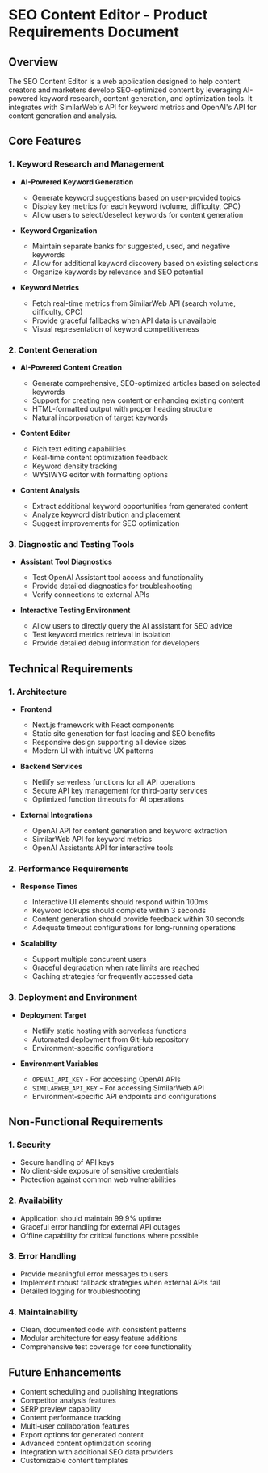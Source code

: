 # SEO Content Editor - Product Requirements Document

## Overview

The SEO Content Editor is a web application designed to help content creators and marketers develop SEO-optimized content by leveraging AI-powered keyword research, content generation, and optimization tools. It integrates with SimilarWeb's API for keyword metrics and OpenAI's API for content generation and analysis.

## Core Features

### 1. Keyword Research and Management

- **AI-Powered Keyword Generation**
  - Generate keyword suggestions based on user-provided topics
  - Display key metrics for each keyword (volume, difficulty, CPC)
  - Allow users to select/deselect keywords for content generation

- **Keyword Organization**
  - Maintain separate banks for suggested, used, and negative keywords
  - Allow for additional keyword discovery based on existing selections
  - Organize keywords by relevance and SEO potential

- **Keyword Metrics**
  - Fetch real-time metrics from SimilarWeb API (search volume, difficulty, CPC)
  - Provide graceful fallbacks when API data is unavailable
  - Visual representation of keyword competitiveness

### 2. Content Generation

- **AI-Powered Content Creation**
  - Generate comprehensive, SEO-optimized articles based on selected keywords
  - Support for creating new content or enhancing existing content
  - HTML-formatted output with proper heading structure
  - Natural incorporation of target keywords

- **Content Editor**
  - Rich text editing capabilities
  - Real-time content optimization feedback
  - Keyword density tracking
  - WYSIWYG editor with formatting options

- **Content Analysis**
  - Extract additional keyword opportunities from generated content
  - Analyze keyword distribution and placement
  - Suggest improvements for SEO optimization

### 3. Diagnostic and Testing Tools

- **Assistant Tool Diagnostics**
  - Test OpenAI Assistant tool access and functionality
  - Provide detailed diagnostics for troubleshooting
  - Verify connections to external APIs

- **Interactive Testing Environment**
  - Allow users to directly query the AI assistant for SEO advice
  - Test keyword metrics retrieval in isolation
  - Provide detailed debug information for developers

## Technical Requirements

### 1. Architecture

- **Frontend**
  - Next.js framework with React components
  - Static site generation for fast loading and SEO benefits
  - Responsive design supporting all device sizes
  - Modern UI with intuitive UX patterns

- **Backend Services**
  - Netlify serverless functions for all API operations
  - Secure API key management for third-party services
  - Optimized function timeouts for AI operations

- **External Integrations**
  - OpenAI API for content generation and keyword extraction
  - SimilarWeb API for keyword metrics
  - OpenAI Assistants API for interactive tools

### 2. Performance Requirements

- **Response Times**
  - Interactive UI elements should respond within 100ms
  - Keyword lookups should complete within 3 seconds
  - Content generation should provide feedback within 30 seconds
  - Adequate timeout configurations for long-running operations

- **Scalability**
  - Support multiple concurrent users
  - Graceful degradation when rate limits are reached
  - Caching strategies for frequently accessed data

### 3. Deployment and Environment

- **Deployment Target**
  - Netlify static hosting with serverless functions
  - Automated deployment from GitHub repository
  - Environment-specific configurations

- **Environment Variables**
  - `OPENAI_API_KEY` - For accessing OpenAI APIs
  - `SIMILARWEB_API_KEY` - For accessing SimilarWeb API
  - Environment-specific API endpoints and configurations

## Non-Functional Requirements

### 1. Security

- Secure handling of API keys
- No client-side exposure of sensitive credentials
- Protection against common web vulnerabilities

### 2. Availability

- Application should maintain 99.9% uptime
- Graceful error handling for external API outages
- Offline capability for critical functions where possible

### 3. Error Handling

- Provide meaningful error messages to users
- Implement robust fallback strategies when external APIs fail
- Detailed logging for troubleshooting

### 4. Maintainability

- Clean, documented code with consistent patterns
- Modular architecture for easy feature additions
- Comprehensive test coverage for core functionality

## Future Enhancements

- Content scheduling and publishing integrations
- Competitor analysis features
- SERP preview capability
- Content performance tracking
- Multi-user collaboration features
- Export options for generated content
- Advanced content optimization scoring
- Integration with additional SEO data providers
- Customizable content templates 